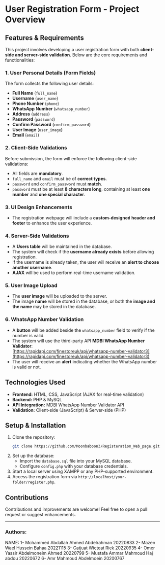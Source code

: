 # User Registration Form - Project Overview

## Features & Requirements

This project involves developing a user registration form with both **client-side and server-side validation**. Below are the core requirements and functionalities:

### **1. User Personal Details (Form Fields)**

The form collects the following user details:

- **Full Name** (`full_name`)
- **Username** (`user_name`)
- **Phone Number** (`phone`)
- **WhatsApp Number** (`whatsapp_number`)
- **Address** (`address`)
- **Password** (`password`)
- **Confirm Password** (`confirm_password`)
- **User Image** (`user_image`)
- **Email** (`email`)

### **2. Client-Side Validations**

Before submission, the form will enforce the following client-side validations:

- All fields are **mandatory**.
- `full_name` and `email` must be of **correct types**.
- `password` and `confirm_password` must **match**.
- `password` must be at least **8 characters long**, containing at least **one number** and **one special character**.

### **3. UI Design Enhancements**

- The registration webpage will include a **custom-designed header and footer** to enhance the user experience.

### **4. Server-Side Validations**

- A **Users table** will be maintained in the database.
- The system will check if the **username already exists** before allowing registration.
- If the username is already taken, the user will receive an **alert to choose another username**.
- **AJAX** will be used to perform real-time username validation.

### **5. User Image Upload**

- The **user image** will be uploaded to the server.
- The image **name** will be stored in the database, or both the **image and the name** may be stored in the database.

### **6. WhatsApp Number Validation**

- A **button** will be added beside the `whatsapp_number` field to verify if the number is valid.
- The system will use the third-party API **MDBI WhatsApp Number Validator**:  
  [https://rapidapi.com/finestoreuk/api/whatsapp-number-validator3](https://rapidapi.com/finestoreuk/api/whatsapp-number-validator3)
- The user will receive an **alert** indicating whether the WhatsApp number is valid or not.

## Technologies Used

- **Frontend:** HTML, CSS, JavaScript (AJAX for real-time validation)
- **Backend:** PHP & MySQL
- **API Integration:** MDBI WhatsApp Number Validator API
- **Validation:** Client-side (JavaScript) & Server-side (PHP)

## Setup & Installation

1. Clone the repository:
   ```bash
   git clone https://github.com/Moonbaboon3/Registeration_Web_page.git
   ```
2. Set up the database:
   - Import the `database.sql` file into your MySQL database.
   - Configure `config.php` with your database credentials.
3. Start a local server using XAMPP or any PHP-supported environment.
4. Access the registration form via `http://localhost/your-folder/register.php`.

## Contributions

Contributions and improvements are welcome! Feel free to open a pull request or suggest enhancements.

---

### **Authors:**

NAME:
1- Mohammed Abdallah Ahmed Abdelrahman 20220833
2- Mazen Wael Hussein Bahaa 20221115
3- Gatjuat Wicteat Riek 20220935
4- Omer Yassir Abdelmoneim Ahmed 20220799
5- Mustafa Ammar Mahmoud Haj abdou 20220672
6- Amr Mahmoud Abdelmoein 20200767
